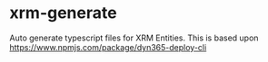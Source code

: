 # xrm-generate
Auto generate typescript files for XRM Entities. This is based upon https://www.npmjs.com/package/dyn365-deploy-cli
